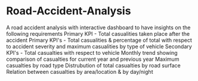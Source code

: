 # Road-Accident-Analysis
A road accident analysis with interactive dashboard to have insights on the following requirements
Primary KPI - Total casualities taken place after the accident
Primary KPI's - Total casualities & percentage of total with respect to accident severity and maximum casualities by type of vehicle
Secondary KPI's - Total casualties with respect to vehicle
Monthly trend showing comparison of casualties for current year and previous year
Maximum casualties by road type
Distrubution of total casualties by road surface
Relation between casualties by area/location & by day/night
